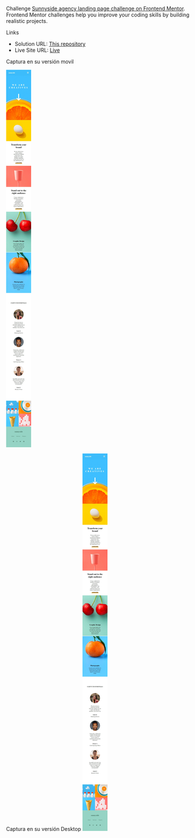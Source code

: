 Challenge [Sunnyside agency landing page challenge on Frontend Mentor](https://www.frontendmentor.io/challenges/sunnyside-agency-landing-page-7yVs3B6ef). Frontend Mentor challenges help you improve your coding skills by building realistic projects.


Links
- Solution URL: [This repository](https://github.com/AraMilagros/Dashboard-social-media.git)
- Live Site URL: [Live](https://sunnypage90.netlify.app/)


Captura en su versión movil

![](./src/assets/img/desing/captura-mobile.jpeg)

Captura en su versión Desktop
![](./src/assets/img/desing/captura-mobile.jpeg)
